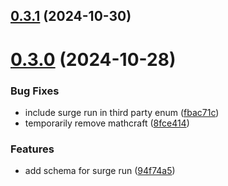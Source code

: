 ## [0.3.1](https://github.com/leehong0704/stream-cimu-games-integration/compare/v0.3.0...v0.3.1) (2024-10-30)



# [0.3.0](https://github.com/leehong0704/stream-cimu-games-integration/compare/v0.2.0...v0.3.0) (2024-10-28)


### Bug Fixes

* include surge run in third party enum ([fbac71c](https://github.com/leehong0704/stream-cimu-games-integration/commit/fbac71c0c52aee1d3f576909ad36948ef300f0d0))
* temporarily remove mathcraft ([8fce414](https://github.com/leehong0704/stream-cimu-games-integration/commit/8fce4140af3686ce188ab44ceddcda67f639dcda))


### Features

* add schema for surge run ([94f74a5](https://github.com/leehong0704/stream-cimu-games-integration/commit/94f74a53c7b2105e3f66008db3a29b28f063bd8a))



